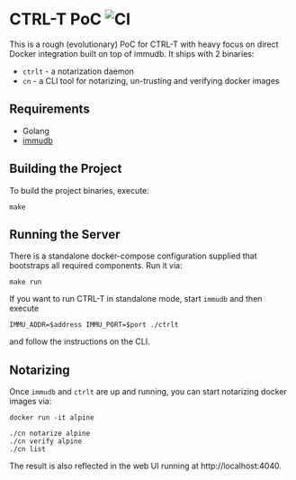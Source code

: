 # CTRL-T PoC ![CI](https://github.com/codenotary/ctrlt/workflows/CI/badge.svg)
This is a rough (evolutionary) PoC for CTRL-T with heavy focus
on direct Docker integration built on top of immudb. It ships with 2 binaries:

* `ctrlt` - a notarization daemon
* `cn` - a CLI tool for notarizing, un-trusting and verifying docker images

## Requirements

* Golang
* [immudb](https://github.com/codenotary/immudb)

## Building the Project
To build the project binaries, execute:

    make

## Running the Server
There is a standalone docker-compose configuration supplied that bootstraps
all required components. Run it via:

    make run

If you want to run CTRL-T in standalone mode, start `immudb` and then execute

    IMMU_ADDR=$address IMMU_PORT=$port ./ctrlt

and follow the instructions on the CLI.

## Notarizing
Once `immudb` and `ctrlt` are up and running, you can start notarizing docker
images via:

    docker run -it alpine

    ./cn notarize alpine
    ./cn verify alpine
    ./cn list

The result is also reflected in the web UI running at http://localhost:4040.
